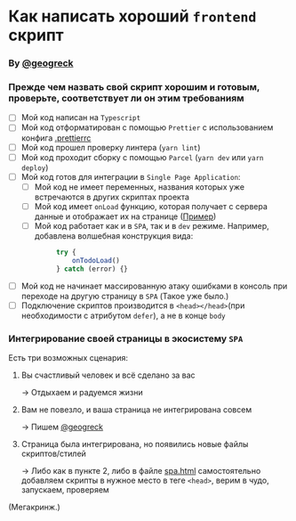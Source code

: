# Как написать хороший `frontend` скрипт

### By [@geogreck](https://t.me/geogreck)

### Прежде чем назвать свой скрипт хорошим и готовым, проверьте, соответствует ли он этим требованиям

- [ ] Мой код написан на `Typescript`
- [ ] Мой код отформатирован с помощью `Prettier` с использованием конфига [.prettierrc](../.prettierrc)
- [ ] Мой код прошел проверку линтера (`yarn lint`)
- [ ] Мой код проходит сборку с помощью `Parcel` (`yarn dev` или `yarn deploy`)
- [ ] Мой код готов для интеграции в `Single Page Application`:
  - [ ] Мой код не имеет переменных, названия которых уже встречаются в других скриптах проекта
  - [ ] Мой код имеет `onLoad` функцию, которая получает с сервера данные и отображает их на странице ([Пример](js/list/todolist.ts#L18))
  - [ ] Мой код работает как и в `SPA`, так и в `dev` режиме. Например, добавлена волшебная конструкция вида:
```js
            try {
                onTodoLoad()
            } catch (error) {}
```
  - [ ] Мой код не начинает массированную атаку ошибками в консоль при переходе на другую страницу в `SPA` (Такое уже было.)
  - [ ] Подключение скриптов производится в `<head></head>`(при необходимости с атрибутом `defer`), а не в конце `body`

### Интегрирование своей страницы в экосистему `SPA`

Есть три возможных сценария:

1. Вы счастливый человек и всё сделано за вас
   
   -> Отдыхаем и радуемся жизни

2. Вам не повезло, и ваша страница не интегрирована совсем
   
   -> Пишем [@geogreck](https://t.me/geogreck)

3. Страница была интегрирована, но появились новые файлы скриптов/стилей
   
   -> Либо как в пункте 2, либо в файле [spa.html](html/spa.html) самостоятельно добавляем скрипты в нужное место в теге `<head>`, верим в чудо, запускаем, проверяем


(Мегакринж.)
